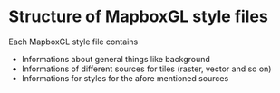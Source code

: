 ﻿# Structure of MapboxGL style files

Each MapboxGL style file contains 
- Informations about general things like background
- Informations of different sources for tiles (raster, vector and so on)
- Informations for styles for the afore mentioned sources

